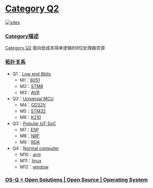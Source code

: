 ﻿# [Category Q2](https://github.com/OS-Q/Q2)

[![sites](http://182.61.61.133/link/resources/OSQ.png)](http://www.OS-Q.com)

### [Category描述](https://github.com/OS-Q/Q2/wiki) 

[Category Q2](https://github.com/OS-Q/Q2) 面向低成本简单逻辑的8位处理器资源

### [拓扑关系](https://github.com/OS-Q)

* Q1：[Low end 8bits](https://github.com/OS-Q/Q1)
    * M1：[8051](https://github.com/OS-Q/M1)
    * M2：[STM8](https://github.com/OS-Q/M2)
    * M3：[AVR](https://github.com/OS-Q/M3)
* Q2：[Universal MCU](https://github.com/OS-Q/Q2)
    * M4：[GD32V](https://github.com/OS-Q/M4)
    * M5：[STM32](https://github.com/OS-Q/M5)
    * M6：[K210](https://github.com/OS-Q/M6)
* Q3：[Popular IoT SoC](https://github.com/OS-Q/Q3)
    * M7：[ESP](https://github.com/OS-Q/M7)
    * M8：[NRF](https://github.com/OS-Q/M8)
    * M9：[RDA](https://github.com/OS-Q/M9)
* Q4：[Normal computer](https://github.com/OS-Q/Q4)
    * M10：[arm](https://github.com/OS-Q/M10)
    * M11：[linux](https://github.com/OS-Q/M11)
    * M12：[window](https://github.com/OS-Q/M12)

### [OS-Q = Open Solutions | Open Source |  Operating System ](http://www.OS-Q.com/Q2)